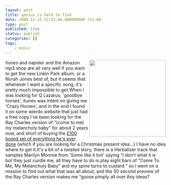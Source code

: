 ```yaml
---
layout: post
title: genius is hard to find
date: 2008-12-15 22:52:46.000000000 +11:00
type: post
published: true
status: publish
categories: []
tags:
    - music
---
```


<p><img src="{{ site.baseurl }}/assets/414MNH8VQ1L._SL500_AA240_.jpg" align="right" height="240" width="240" />itunes and napster and the Amazon mp3 shop are all very well if you want to get the new Linkin Park album, or a Norah Jones best of, but it seems that whenever I want a specific song, it's pretty much impossible to get.When I was looking for Q Lazarus, 'goodbye horses', itunes was intent on giving me 'Crazy Horses', and in the end I found it on some wierdo website that just had a free copy.I've been looking for the Ray Charles version of "(come to me) my melancholy baby" for about 2 years now, and short of buying the <a href="http://www.amazon.co.uk/Pure-Genius-Complete-Recordings-1952-1960/dp/tracks/B000A7KL7U/ref=dp_tracks_all_full#disc_1" target="_blank">£100 boxed set of everything he's ever done</a> (which if you are looking for a Christmas present idea...) I have no idea where to get it.It's a bit of a twisted story, there is a Herbalizer track that samples Marilyn Monroe from 'Some like it hot' saying “I don't what it is but they just curdle me, all they have to do is play eight bars of "Come To Me, My Melancholy Baby" and my spine turns to custard ” so I went on a mission to find out what that was all about, and the 30 second preview of the Ray Charles version makes me “goose pimply all over.Any ideas? </p>
